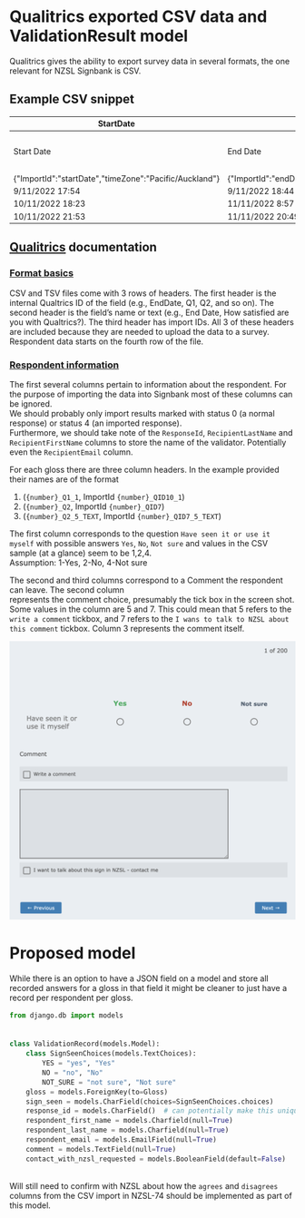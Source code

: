 # Qualitrics exported CSV data and ValidationResult model

Qualitrics gives the ability to export survey data in several formats, 
the one relevant for NZSL Signbank is CSV.

## Example CSV snippet

| StartDate	| EndDate | Status | IPAddress                | Progress | Duration (in seconds) | Finished | RecordedDate | ResponseId | RecipientLastName                | RecipientFirstName | RecipientEmail                | ExternalReference | LocationLatitude | LocationLongitude | DistributionChannel | UserLanguage | Q_BallotBoxStuffing | 1_Q1_1 | 1_Q2 | 1_Q2_5_TEXT |
| --------- | ------- | ------ |--------------------------| -------- | --------------------- | -------- | ------------ | ---------- |----------------------------------| ------------------ |-------------------------------| ----------------- | ---------------- | ----------------- | ------------------- | ------------ | ------------------- | ------ | ---- | ----------- |
| Start Date | End Date | Response Type | IP Address               | Progress | Duration (in seconds) | Finished | Recorded Date | Response ID | Recipient Last Name              | Recipient First Name | Recipient Email               | External Data Reference | Location Latitude | Location Longitude | Distribution Channel | User Language | Q_BallotBoxStuffing | 1_Q1 - https://vuw.qualtrics.com/CP/File.php?F=F_78nY3cJ9AWK0XtA - Have seen it or use it myself | Comment - https://vuw.qualtrics.com/CP/File.php?F=F_78nY3cJ9AWK0XtA - Comment - Selected Choice | Comment - https://vuw.qualtrics.com/CP/File.php?F=F_78nY3cJ9AWK0XtA - Write a comment - Text |
| {"ImportId":"startDate","timeZone":"Pacific/Auckland"} | {"ImportId":"endDate","timeZone":"Pacific/Auckland"} | {"ImportId":"status"} | {"ImportId":"ipAddress"} | {"ImportId":"progress"} | {"ImportId":"duration"} | {"ImportId":"finished"} | {"ImportId":"recordedDate","timeZone":"Pacific/Auckland"} | {"ImportId":"_recordId"} | {"ImportId":"recipientLastName"} | {"ImportId":"recipientFirstName"} | {"ImportId":"recipientEmail"} | {"ImportId":"externalDataReference"} | {"ImportId":"locationLatitude"} | {"ImportId":"locationLongitude"} | {"ImportId":"distributionChannel"} | {"ImportId":"userLanguage"} | {"ImportId":"Q_BallotBoxStuffing"} | {"ImportId":"1_QID10_1"} | {"ImportId":"1_QID7"} | {"ImportId":"1_QID7_5_TEXT"} |
| 9/11/2022 17:54 | 9/11/2022 18:44 | 0 |                          | 100 | 2987 | 1 | 9/11/2022 18:44 | R_UMhF6SuJzvtZE2t | Doe                              | Joe |                               |  |  |  | email | EN-GB |  | 2 |  |  |
| 10/11/2022 18:23 | 11/11/2022 8:57 | 0 |                          | 100 | 52428 | 1 | 11/11/2022 8:57 | R_3qqXgb2jvWPRPbR | Name                             | Random |                               |  |  |  | email | EN-GB |  | 1 |  |  |
| 10/11/2022 21:53 | 11/11/2022 20:49 | 0 |                          | 100 | 82586 | 1 | 11/11/2022 20:49 | R_3MrPivulGQ6TJmk | Someone                          | Else |                               |  |  |  | email | EN-GB |  | 2 |  |  |

## [Qualitrics][qualitrics-data] documentation
### [Format basics][format-basics]

CSV and TSV files come with 3 rows of headers. The first header is the internal Qualtrics ID of 
the field (e.g., EndDate, Q1, Q2, and so on). The second header is the field’s name or text 
(e.g., End Date, How satisfied are you with Qualtrics?). The third header has import IDs. All 3 
of these headers are included because they are needed to upload the data to a survey. Respondent 
data starts on the fourth row of the file.  

### [Respondent information][respondent-information]
The first several columns pertain to information about the respondent. For the purpose of 
importing the data into Signbank most of these columns can be ignored.  
We should probably only import results marked with status 0 (a normal response) or status 4 
(an imported response).  
Furthermore, we should take note of the `ResponseId`, `RecipientLastName` and `RecipientFirstName` columns to 
store the name of the validator. Potentially even the `RecipientEmail` column.

For each gloss there are three column headers. In the example provided their names are of the 
format 
1. (`{number}_Q1_1`, ImportId `{number}_QID10_1`)
2. (`{number}_Q2`, ImportId `{number}_QID7`)
3. (`{number}_Q2_5_TEXT`, ImportId `{number}_QID7_5_TEXT`) 

The first column corresponds to the question `Have seen it or use it myself` with possible answers 
`Yes`, `No`, `Not sure` and values in the CSV sample (at a glance) seem to be 1,2,4.  
Assumption: 1-Yes, 2-No, 4-Not sure

The second and third columns correspond to a Comment the respondent can leave. The second column  
represents the comment choice, presumably the tick box in the screen shot. Some values in the 
column are 5 and 7. This could mean that 5 refers to the `write a comment` tickbox, and 7 refers to 
the `I wans to talk to NZSL about this comment` tickbox. Column 3 represents the comment itself.

![screenshot][qualitrics-screenshot]

# Proposed model

While there is an option to have a JSON field on a model and store all recorded answers for a 
gloss in that field it might be cleaner to just have a record per respondent per gloss.

```python
from django.db import models


class ValidationRecord(models.Model):
    class SignSeenChoices(models.TextChoices):
        YES = "yes", "Yes"
        NO = "no", "No"
        NOT_SURE = "not sure", "Not sure"
    gloss = models.ForeignKey(to=Gloss)
    sign_seen = models.CharField(choices=SignSeenChoices.choices)
    response_id = models.CharField()  # can potentially make this unique
    respondent_first_name = models.Charfield(null=True)
    respondent_last_name = models.Charfield(null=True)
    respondent_email = models.EmailField(null=True)
    comment = models.TextField(null=True)
    contact_with_nzsl_requested = models.BooleanField(default=False)
    
```

Will still need to confirm with NZSL about how the `agrees` and `disagrees` columns from the 
CSV import in NZSL-74 should be implemented as part of this model.

<!-- Links and resources -->
[qualitrics-data]: https://www.qualtrics.com/support/survey-platform/data-and-analysis-module/data/download-data/export-data-overview/#UnderstandingDataSet
[format-basics]: https://www.qualtrics.com/support/survey-platform/data-and-analysis-module/data/download-data/understanding-your-dataset/#Basics
[respondent-information]: https://www.qualtrics.com/support/survey-platform/data-and-analysis-module/data/download-data/understanding-your-dataset/#RespondentInformation
[qualitrics-screenshot]: ./qualitrics-screenshot.png
